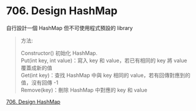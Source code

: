 # 706. Design HashMap

自行設計一個 HashMap 但不可使用程式預設的 library

> 方法:
>
> Constructor() 初始化 HashMap. <br>
> Put(int key, int value)：寫入 key 和 value，若已有相同的 key 將 value 覆蓋成新的值 <br>
> Get(int key)：查找 HashMap 中與 key 相同的 value，若有回傳對應到的值，沒有回傳 -1 <br>
> Remove(key)：刪除 HashMap 中對應的 key 和 value <br>

[706. Design HashMap](https://leetcode.com/problems/design-hashmap/)
